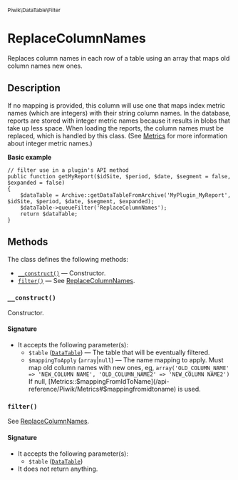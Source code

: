<small>Piwik\DataTable\Filter</small>

ReplaceColumnNames
==================

Replaces column names in each row of a table using an array that maps old column names new ones.

Description
-----------

If no mapping is provided, this column will use one that maps index metric names
(which are integers) with their string column names. In the database, reports are
stored with integer metric names because it results in blobs that take up less space.
When loading the reports, the column names must be replaced, which is handled by this
class. (See [Metrics](/api-reference/Piwik/Metrics) for more information about integer metric names.)

**Basic example**

    // filter use in a plugin's API method
    public function getMyReport($idSite, $period, $date, $segment = false, $expanded = false)
    {
        $dataTable = Archive::getDataTableFromArchive('MyPlugin_MyReport', $idSite, $period, $date, $segment, $expanded);
        $dataTable->queueFilter('ReplaceColumnNames');
        return $dataTable;
    }

Methods
-------

The class defines the following methods:

- [`__construct()`](#__construct) &mdash; Constructor.
- [`filter()`](#filter) &mdash; See [ReplaceColumnNames](/api-reference/Piwik/DataTable/Filter/ReplaceColumnNames).

<a name="__construct" id="__construct"></a>
<a name="__construct" id="__construct"></a>
### `__construct()`

Constructor.

#### Signature

- It accepts the following parameter(s):
    - `$table` ([`DataTable`](../../../Piwik/DataTable.md)) &mdash; The table that will be eventually filtered.
    - `$mappingToApply` (`array`|`null`) &mdash; The name mapping to apply. Must map old column names with new ones, eg, ``` array('OLD_COLUMN_NAME' => 'NEW_COLUMN NAME', 'OLD_COLUMN_NAME2' => 'NEW_COLUMN NAME2') ``` If null, [Metrics::$mappingFromIdToName](/api-reference/Piwik/Metrics#$mappingfromidtoname) is used.

<a name="filter" id="filter"></a>
<a name="filter" id="filter"></a>
### `filter()`

See [ReplaceColumnNames](/api-reference/Piwik/DataTable/Filter/ReplaceColumnNames).

#### Signature

- It accepts the following parameter(s):
    - `$table` ([`DataTable`](../../../Piwik/DataTable.md))
- It does not return anything.

